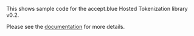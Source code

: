 This shows sample code for the accept.blue Hosted Tokenization library v0.2.

Please see the [documentation](https://docs.accept.blue/tokenization/v0.2) for more details.
